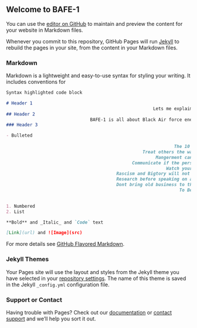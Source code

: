 ## Welcome to BAFE-1 

You can use the [editor on GitHub](https://github.com/dhollwell-314/TDS-new-myspace/edit/gh-pages/index.md) to maintain and preview the content for your website in Markdown files.

Whenever you commit to this repository, GitHub Pages will run [Jekyll](https://jekyllrb.com/) to rebuild the pages in your site, from the content in your Markdown files.

### Markdown

Markdown is a lightweight and easy-to-use syntax for styling your writing. It includes conventions for

```markdown
Syntax highlighted code block

# Header 1
                                                        Lets me explaim what is BAFE-1 is
## Header 2
                                BAFE-1 is all about Black Air force enegry now knowing that govern yourself accordingly
### Header 3

- Bulleted
                                                                
                                                                The 10 commandments  
                                                    Treat others the way you want to be treated
                                                         Mangerment cant and will not save you
                                                Communicate if the person your talking to was here in person
                                                             Watch your tone and delivery 
                                          Rascism and Bigtory will not be tolerated(expetiom to said see mangerment
                                          Research before speaking on a matter/its ok to say i dont know enlighten me
                                          Dont bring old business to the forum unless new information has been reveled
                                                                  To Be Contined.
                                          

1. Numbered
2. List

**Bold** and _Italic_ and `Code` text

[Link](url) and ![Image](src)

```

For more details see [GitHub Flavored Markdown](https://guides.github.com/features/mastering-markdown/).

### Jekyll Themes

Your Pages site will use the layout and styles from the Jekyll theme you have selected in your [repository settings](https://github.com/dhollwell-314/TDS-new-myspace/settings). The name of this theme is saved in the Jekyll `_config.yml` configuration file.

### Support or Contact

Having trouble with Pages? Check out our [documentation](https://docs.github.com/categories/github-pages-basics/) or [contact support](https://github.com/contact) and we’ll help you sort it out.
